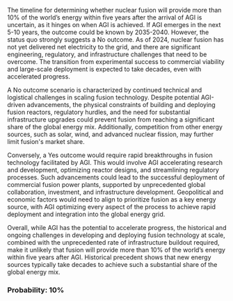 The timeline for determining whether nuclear fusion will provide more than 10% of the world’s energy within five years after the arrival of AGI is uncertain, as it hinges on when AGI is achieved. If AGI emerges in the next 5-10 years, the outcome could be known by 2035-2040. However, the status quo strongly suggests a No outcome. As of 2024, nuclear fusion has not yet delivered net electricity to the grid, and there are significant engineering, regulatory, and infrastructure challenges that need to be overcome. The transition from experimental success to commercial viability and large-scale deployment is expected to take decades, even with accelerated progress.

A No outcome scenario is characterized by continued technical and logistical challenges in scaling fusion technology. Despite potential AGI-driven advancements, the physical constraints of building and deploying fusion reactors, regulatory hurdles, and the need for substantial infrastructure upgrades could prevent fusion from reaching a significant share of the global energy mix. Additionally, competition from other energy sources, such as solar, wind, and advanced nuclear fission, may further limit fusion's market share.

Conversely, a Yes outcome would require rapid breakthroughs in fusion technology facilitated by AGI. This would involve AGI accelerating research and development, optimizing reactor designs, and streamlining regulatory processes. Such advancements could lead to the successful deployment of commercial fusion power plants, supported by unprecedented global collaboration, investment, and infrastructure development. Geopolitical and economic factors would need to align to prioritize fusion as a key energy source, with AGI optimizing every aspect of the process to achieve rapid deployment and integration into the global energy grid.

Overall, while AGI has the potential to accelerate progress, the historical and ongoing challenges in developing and deploying fusion technology at scale, combined with the unprecedented rate of infrastructure buildout required, make it unlikely that fusion will provide more than 10% of the world’s energy within five years after AGI. Historical precedent shows that new energy sources typically take decades to achieve such a substantial share of the global energy mix.

### Probability: 10%